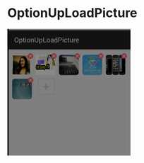 # OptionUpLoadPicture

![project](https://github.com/ywtony/OptionUpLoadPicture/raw/master/logo/project.png "测试图")
